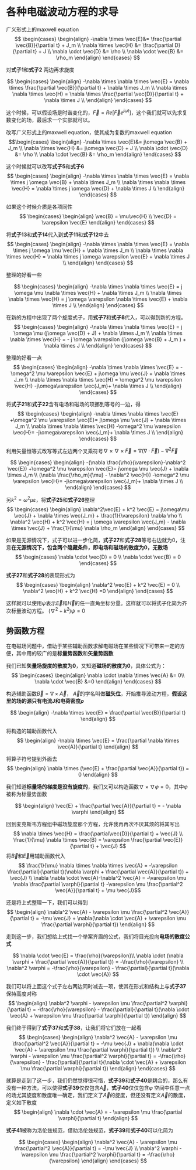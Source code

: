 # 各种电磁波动方程的求导

广义形式上的maxwell equation 
$$ 
\begin{cases}
    \begin{align}
        -\nabla \times \vec{E}&= \frac{\partial \vec{B}}{\partial t} + J_m \\
        \nabla \times \vec{H} &= \frac{\partial D}{\partial t} + J \\
        \nabla \cdot \vec{D} &= \rho \\
        \nabla \cdot \vec{B} &= \rho_m
    \end{align}
\end{cases} $$

对**式子1**和**式子2** 两边再求旋度

$$ 
\begin{cases}
    \begin{align}
        -\nabla \times \nabla \times \vec{E} = \nabla \times \frac{\partial \vec{B}}{\partial t} + \nabla \times J_m \\
        \nabla \times \nabla \times \vec{H} = \nabla \times \frac{\partial \vec{D}}{\partial t} + \nabla \times J \\
    \end{align}
\end{cases} $$

这个时候，可以假设场是时谐变化的，$\vec{F} = Re[\vec{F}e^{j\omega t}]$，这个我们就可以先求复数变化的场，最后求一个实部就可以。

改写广义形式上的maxwell equation，使其成为复数的maxwell equation
$$\begin{cases}
    \begin{align}
        -\nabla \times \vec{E}&= j\omega \vec{B} + J_m \\
        \nabla \times \vec{H} &= j\omega \vec{D} + J \\
        \nabla \cdot \vec{D} &= \rho \\
        \nabla \cdot \vec{B} &= \rho_m
    \end{align}
\end{cases} $$


这个时候就可以改写**式子5**和**式子6**
$$ 
\begin{cases}
    \begin{align}
        -\nabla \times \nabla \times \vec{E} = \nabla \times j \omega \vec{B} + \nabla \times J_m \\
        \nabla \times \nabla \times \vec{H} = \nabla \times j \omega \vec{D} + \nabla \times J \\
    \end{align}
\end{cases} $$

如果这个时候介质是各项同性
$$ \begin{cases}
    \begin{align}
        \vec{B} = \mu\vec{H} \\
        \vec{D} = \varepsilon \vec{E}
    \end{align}
\end{cases} $$

将**式子13**和**式子14**代入到**式子11**和**式子12**中去
$$ 
\begin{cases}
    \begin{align}
        -\nabla \times \nabla \times \vec{E} = \nabla \times j \omega  \mu \vec{H} + \nabla \times J_m \\
        \nabla \times \nabla \times \vec{H} = \nabla \times j \omega  \varepsilon \vec{E} + \nabla \times J \\
    \end{align}
\end{cases} $$

整理的好看一些

$$ 
\begin{cases}
    \begin{align}
         -\nabla \times \nabla \times \vec{E} = j \omega \mu \nabla \times  \vec{H} + \nabla \times J_m \\
        \nabla \times \nabla \times \vec{H} = j \omega  \varepsilon \nabla \times  \vec{E} + \nabla \times J \\
    \end{align}
\end{cases} $$

在新的方程中出现了两个旋度式子，用**式子7**和**式子8**代入，可以得到新的方程。
$$ 
\begin{cases}
    \begin{align}
         -\nabla \times \nabla \times \vec{E} = j \omega \mu (j\omega \vec{D} + J) + \nabla \times J_m \\
        \nabla \times \nabla \times \vec{H} = - j \omega  \varepsilon (j\omega \vec{B} + J_m ) + \nabla \times J \\
    \end{align}
\end{cases} $$

整理的好看一点
$$ 
\begin{cases}
    \begin{align}
         -\nabla \times \nabla \times \vec{E} = -\omega^2 \mu \varepsilon \vec{E} + j\omega \mu \vec{J} + \nabla \times J_m \\
        \nabla \times \nabla \times \vec{H} =  \omega^2 \mu \varepsilon \vec{H} -j\omega\varepsilon \vec{J_m}+ \nabla \times J \\
    \end{align}
\end{cases} $$

将**式子21**和**式子22**含有电场和磁场的项挪到等号的一边，得
$$ 
\begin{cases}
    \begin{align}
         -\nabla \times \nabla \times \vec{E} +\omega^2 \mu \varepsilon \vec{E}=   j\omega \mu \vec{J} + \nabla \times J_m \\
        \nabla \times \nabla \times \vec{H} -\omega^2 \mu \varepsilon \vec{H}=   -j\omega\varepsilon \vec{J_m}+ \nabla \times J \\
    \end{align}
\end{cases} $$

利用矢量恒等式改写等式左边两个叉乘符号$\nabla \times \nabla \times \vec{F}= \nabla(\nabla \cdot \vec{F})-\nabla^2 \vec{F}$


$$ 
\begin{cases}
    \begin{align}
         -(\nabla \frac{\rho}{\varepsilon}-\nabla^2 \vec{E}) +\omega^2 \mu \varepsilon \vec{E}=   j\omega \mu \vec{J} + \nabla \times J_m \\
        (\nabla \frac{\rho_m}{\mu} - \nabla^2 \vec{H}) -\omega^2 \mu \varepsilon \vec{H}=   -j\omega\varepsilon \vec{J_m}+ \nabla \times J \\
    \end{align}
\end{cases} $$


另$k^2=\omega^2\mu\varepsilon$，将**式子25**和**式子26**整理
$$ 
\begin{cases}
    \begin{align}
        \nabla^2\vec{E} + k^2 \vec{E} = j\omega\mu \vec{J} + \nabla \times \vec{J_m} + \frac{1}{\varepsilon} \nabla \rho \\
        \nabla^2 \vec{H} + k^2 \vec{H} = j \omega \varepsilon \vec{J_m} - \nabla \times \vec{J} + \frac{1}{\mu} \nabla \rho_m
    \end{align}
\end{cases} $$

如果是无源情况下，式子可以进一步化简，**式子27**和**式子28**等号右边就为0，注意**在无源情况下，包含两个隐藏条件，即电场和磁场的散度为0，无散场**
$$ \begin{cases}
    \nabla \cdot \vec{D} = 0 \\
    \nabla \cdot \vec{B} = 0
\end{cases} $$

**式子27**和**式子28**的表现形式为
$$ 
\begin{cases}
    \begin{align}
        \nabla^2 \vec{E} + k^2 \vec{E} = 0 \\
        \nabla^2 \vec{H} + k^2 \vec{H} =0
    \end{align}
\end{cases}
 $$

这样就可以使用$\psi$表示$\vec{E}$和$\vec{H}$的任一直角坐标分量。这样就可以将式子化简为齐次标量波动方程。
$(\nabla^2+k^2)\psi = 0$

## 势函数方程

在电磁场问题中，借助于某些辅助函数求解电磁场在某些情况下可带来一定的方便，其中用的较广的是**标量势函数**和**矢量势函数**

我们已知**矢量场旋度的散度为0**，又知道**磁场的散度为0**，具体公式为：
$$ 
\begin{cases}
    \begin{align}
        \nabla \cdot \nabla \times \vec{A} &= 0\\
        \nabla \cdot \vec{B} &=0
    \end{align}
\end{cases} $$

构造辅助函数$\vec{B} = \nabla \times \vec{A}$， $\vec{A}$的学名叫做**磁矢位**，开始推导波动方程，**假设这里的场的源只有电流J和电荷密度$\rho$**

$$ 
\begin{align}
        -\nabla \times \vec{E} = \frac{\partial \vec{B}}{\partial t}
    \end{align}
 $$

将构造的辅助函数代入
$$
\begin{align}
        -\nabla \times \vec{E} = \frac{\partial \nabla \times \vec{A}}{\partial t}
    \end{align}
$$

将算子符号提到外面去
$$ \begin{align}
    \nabla \times (\vec{E} + \frac{\partial \vec{A}}{\partial t}) = 0
\end{align} $$

我们知道**标量场的梯度是没有旋度的**，我们又可以构造函数$\nabla \times \nabla \varphi = 0$，其中$\varphi$被称为标量势函数

$$ 
\begin{align}
    \vec{E} + \frac{\partial \vec{A}}{\partial t} = - \nabla \varphi
\end{align} $$

回到麦克斯韦方程组中磁场旋度那个方程，允许我再再次不厌其烦的将其写出
$$ \nabla \times \vec{H} = \frac{\partial\vec{D}}{\partial t} + \vec{J} \\
 \frac{1}{\mu} \nabla \times \vec{B} = \varepsilon \frac{\partial \vec{E}}{\partial t} + \vec{J} 
 $$
将$\vec{B}$和$\vec{E}$用辅助函数代入
$$ \frac{1}{\mu} \nabla \times \nabla \times \vec{A} = -\varepsilon \frac{\partial}{\partial t}(\nabla \varphi + \frac{\partial \vec{A}}{\partial t}) + \vec{J} \\
\nabla \nabla \cdot \vec{A}-\nabla^2 \vec{A} = -\varepsilon \mu \nabla \frac{\partial \varphi}{\partial t} -\varepsilon \mu \frac{\partial^2 \vec{A}}{\partial t} + \mu \vec{J}$$

还是将上式整理一下，我们可以得到
$$ \begin{align}
    \nabla^2 \vec{A} - \varepsilon \mu \frac{\partial^2 \vec{A}}{\partial t} = -\mu \vec{J} + \nabla(\nabla \cdot \vec{A} + \varepsilon \mu \frac{\partial \varphi}{\partial t})
\end{align} $$

走到这一步，我们想给上式找一个举案齐眉的公式，我们将目光投向**电场的散度公式**

$$ \nabla \cdot \vec{E} = \frac{\rho}{\varepsilon}\\
  \nabla \cdot (\nabla \varphi + \frac{\partial \vec{A}}{\partial t}) =  -\frac{\rho}{\varepsilon}  \\
 \nabla^2 \varphi = -\frac{\rho}{\varepsilon} - \frac{\partial}{\partial t}(\nabla \cdot \vec{A})
 $$

我们可以将上面这个式子左右两边同时减去一项，使其在形式和结构上与**式子37**保持高度对称
$$ \begin{align}
    \nabla^2 \varphi - \varepsilon \mu \frac{\partial^2 \varphi}{\partial t} = -\frac{\rho}{\varepsilon} - \frac{\partial}{\partial t}(\nabla \cdot \vec{A} + \varepsilon \mu \frac{\partial \varphi}{\partial t})
\end{align} $$

我们终于得到了**式子37**和**式子38**，让我们将它们放在一起看
$$ \begin{cases}
    \begin{align}
    \nabla^2 \vec{A} - \varepsilon \mu \frac{\partial^2 \vec{A}}{\partial t} = -\mu \vec{J} + \nabla(\nabla \cdot \vec{A} + \varepsilon \mu \frac{\partial \varphi}{\partial t}) \\
    \nabla^2 \varphi - \varepsilon \mu \frac{\partial^2 \varphi}{\partial t} = -\frac{\rho}{\varepsilon} - \frac{\partial}{\partial t}(\nabla \cdot \vec{A} + \varepsilon \mu \frac{\partial \varphi}{\partial t})
    \end{align}
\end{cases} $$

就算是走到了这一步，我们仍然觉得很可惜，**式子39**和**式子40**是耦合的，那么有没有一种方法，可以使得**式子39**仅仅包含$\vec{A}$，**式子40**仅仅包含$\varphi$
空间中任意一点的场尤其旋度和散度唯一确定，我们定义了$\vec{A}$的旋度，但还没有定义$\vec{A}$的散度，定义如下散度
$$ \begin{align}
    \nabla \cdot \vec{A} = - \varepsilon \mu \frac{\partial \varphi}{\partial t}
\end{align} $$

**式子41**被称为洛伦兹规范，借助洛伦兹规范，**式子39**和**式子40**可以化简为

$$ \begin{cases}
    \begin{align}
    \nabla^2 \vec{A} - \varepsilon \mu \frac{\partial^2 \vec{A}}{\partial t} = -\mu \vec{J}   \\
    \nabla^2 \varphi - \varepsilon \mu \frac{\partial^2 \varphi}{\partial t} = -\frac{\rho}{\varepsilon} 
    \end{align}
\end{cases} $$

